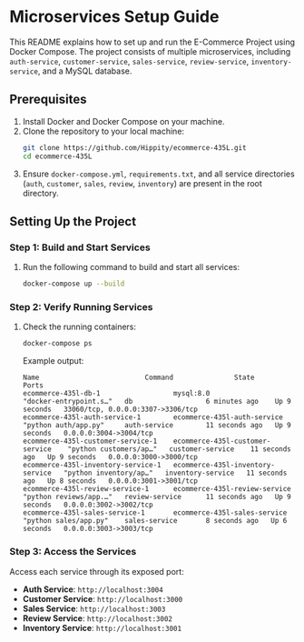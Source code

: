 # Microservices Setup Guide

This README explains how to set up and run the E-Commerce Project using Docker Compose. The project consists of multiple microservices, including `auth-service`, `customer-service`, `sales-service`, `review-service`, `inventory-service`, and a MySQL database.

## Prerequisites

1. Install Docker and Docker Compose on your machine.
2. Clone the repository to your local machine:
   ```bash
   git clone https://github.com/Hippity/ecommerce-435L.git
   cd ecommerce-435L
   ```
3. Ensure `docker-compose.yml`, `requirements.txt`, and all service directories (`auth`, `customer`, `sales`, `review`, `inventory`) are present in the root directory.

## Setting Up the Project

### Step 1: Build and Start Services
1. Run the following command to build and start all services:
   ```bash
   docker-compose up --build
   ```

### Step 2: Verify Running Services
1. Check the running containers:
   ```bash
   docker-compose ps
   ```
   Example output:
   ```
   Name                          Command               State           Ports
   ecommerce-435l-db-1                  mysql:8.0                          "docker-entrypoint.s…"   db                  6 minutes ago    Up 9 seconds   33060/tcp, 0.0.0.0:3307->3306/tcp
   ecommerce-435l-auth-service-1        ecommerce-435l-auth-service        "python auth/app.py"     auth-service        11 seconds ago   Up 9 seconds   0.0.0.0:3004->3004/tcp
   ecommerce-435l-customer-service-1    ecommerce-435l-customer-service    "python customers/ap…"   customer-service    11 seconds ago   Up 9 seconds   0.0.0.0:3000->3000/tcp
   ecommerce-435l-inventory-service-1   ecommerce-435l-inventory-service   "python inventory/ap…"   inventory-service   11 seconds ago   Up 8 seconds   0.0.0.0:3001->3001/tcp
   ecommerce-435l-review-service-1      ecommerce-435l-review-service      "python reviews/app.…"   review-service      11 seconds ago   Up 9 seconds   0.0.0.0:3002->3002/tcp   
   ecommerce-435l-sales-service-1       ecommerce-435l-sales-service       "python sales/app.py"    sales-service       8 seconds ago   Up 6 seconds   0.0.0.0:3003->3003/tcp
   ```

### Step 3: Access the Services
Access each service through its exposed port:

- **Auth Service**: `http://localhost:3004`
- **Customer Service**: `http://localhost:3000`
- **Sales Service**: `http://localhost:3003`
- **Review Service**: `http://localhost:3002`
- **Inventory Service**: `http://localhost:3001`
